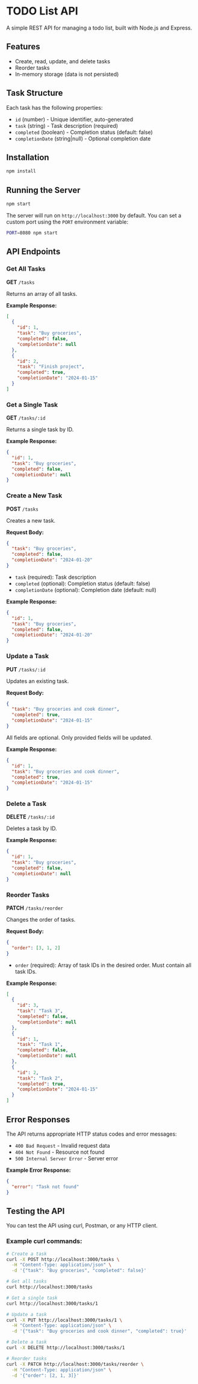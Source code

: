 # TODO List API

A simple REST API for managing a todo list, built with Node.js and Express.

## Features

- Create, read, update, and delete tasks
- Reorder tasks
- In-memory storage (data is not persisted)

## Task Structure

Each task has the following properties:
- `id` (number) - Unique identifier, auto-generated
- `task` (string) - Task description (required)
- `completed` (boolean) - Completion status (default: false)
- `completionDate` (string|null) - Optional completion date

## Installation

```bash
npm install
```

## Running the Server

```bash
npm start
```

The server will run on `http://localhost:3000` by default. You can set a custom port using the `PORT` environment variable:

```bash
PORT=8080 npm start
```

## API Endpoints

### Get All Tasks

**GET** `/tasks`

Returns an array of all tasks.

**Example Response:**
```json
[
  {
    "id": 1,
    "task": "Buy groceries",
    "completed": false,
    "completionDate": null
  },
  {
    "id": 2,
    "task": "Finish project",
    "completed": true,
    "completionDate": "2024-01-15"
  }
]
```

### Get a Single Task

**GET** `/tasks/:id`

Returns a single task by ID.

**Example Response:**
```json
{
  "id": 1,
  "task": "Buy groceries",
  "completed": false,
  "completionDate": null
}
```

### Create a New Task

**POST** `/tasks`

Creates a new task.

**Request Body:**
```json
{
  "task": "Buy groceries",
  "completed": false,
  "completionDate": "2024-01-20"
}
```

- `task` (required): Task description
- `completed` (optional): Completion status (default: false)
- `completionDate` (optional): Completion date (default: null)

**Example Response:**
```json
{
  "id": 1,
  "task": "Buy groceries",
  "completed": false,
  "completionDate": "2024-01-20"
}
```

### Update a Task

**PUT** `/tasks/:id`

Updates an existing task.

**Request Body:**
```json
{
  "task": "Buy groceries and cook dinner",
  "completed": true,
  "completionDate": "2024-01-15"
}
```

All fields are optional. Only provided fields will be updated.

**Example Response:**
```json
{
  "id": 1,
  "task": "Buy groceries and cook dinner",
  "completed": true,
  "completionDate": "2024-01-15"
}
```

### Delete a Task

**DELETE** `/tasks/:id`

Deletes a task by ID.

**Example Response:**
```json
{
  "id": 1,
  "task": "Buy groceries",
  "completed": false,
  "completionDate": null
}
```

### Reorder Tasks

**PATCH** `/tasks/reorder`

Changes the order of tasks.

**Request Body:**
```json
{
  "order": [3, 1, 2]
}
```

- `order` (required): Array of task IDs in the desired order. Must contain all task IDs.

**Example Response:**
```json
[
  {
    "id": 3,
    "task": "Task 3",
    "completed": false,
    "completionDate": null
  },
  {
    "id": 1,
    "task": "Task 1",
    "completed": false,
    "completionDate": null
  },
  {
    "id": 2,
    "task": "Task 2",
    "completed": true,
    "completionDate": "2024-01-15"
  }
]
```

## Error Responses

The API returns appropriate HTTP status codes and error messages:

- `400 Bad Request` - Invalid request data
- `404 Not Found` - Resource not found
- `500 Internal Server Error` - Server error

**Example Error Response:**
```json
{
  "error": "Task not found"
}
```

## Testing the API

You can test the API using curl, Postman, or any HTTP client.

### Example curl commands:

```bash
# Create a task
curl -X POST http://localhost:3000/tasks \
  -H "Content-Type: application/json" \
  -d '{"task": "Buy groceries", "completed": false}'

# Get all tasks
curl http://localhost:3000/tasks

# Get a single task
curl http://localhost:3000/tasks/1

# Update a task
curl -X PUT http://localhost:3000/tasks/1 \
  -H "Content-Type: application/json" \
  -d '{"task": "Buy groceries and cook dinner", "completed": true}'

# Delete a task
curl -X DELETE http://localhost:3000/tasks/1

# Reorder tasks
curl -X PATCH http://localhost:3000/tasks/reorder \
  -H "Content-Type: application/json" \
  -d '{"order": [2, 1, 3]}'
```
